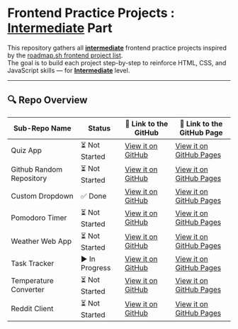 # Frontend Practice Projects : **<u>Intermediate</u>** Part

This repository gathers all **<u>intermediate</u>** frontend practice projects inspired by the [roadmap.sh frontend project list](https://roadmap.sh/frontend/projects).  
The goal is to build each project step-by-step to reinforce HTML, CSS, and JavaScript skills — for **<u>Intermediate</u>** level.

---

## 🔍 Repo Overview
<!-- START REPO OVERVIEW -->
| Sub-Repo Name | Status | 🔗 Link to the GitHub | 🔗 Link to the GitHub Page |
|---|---|---|---|
| Quiz App | ⏳ Not Started | [View it on GitHub](https://github.com/Kizz4/practice/frontend_practice/intermediate_projects/quiz_app) | [View it on GitHub Pages](https://kizz4.github.io/practice/frontend_practice/intermediate_projects/quiz_app) |
| Github Random Repository | ⏳ Not Started | [View it on GitHub](https://github.com/Kizz4/practice/frontend_practice/intermediate_projects/github_random_repository) | [View it on GitHub Pages](https://kizz4.github.io/practice/frontend_practice/intermediate_projects/github_random_repository) |
| Custom Dropdown | ✅ Done | [View it on GitHub](https://github.com/Kizz4/practice/frontend_practice/intermediate_projects/custom_dropdown) | [View it on GitHub Pages](https://kizz4.github.io/practice/frontend_practice/intermediate_projects/custom_dropdown) |
| Pomodoro Timer | ⏳ Not Started | [View it on GitHub](https://github.com/Kizz4/practice/frontend_practice/intermediate_projects/pomodoro_timer) | [View it on GitHub Pages](https://kizz4.github.io/practice/frontend_practice/intermediate_projects/pomodoro_timer) |
| Weather Web App | ⏳ Not Started | [View it on GitHub](https://github.com/Kizz4/practice/frontend_practice/intermediate_projects/weather_web_app) | [View it on GitHub Pages](https://kizz4.github.io/practice/frontend_practice/intermediate_projects/weather_web_app) |
| Task Tracker | ▶️ In Progress | [View it on GitHub](https://github.com/Kizz4/practice/frontend_practice/intermediate_projects/task_tracker) | [View it on GitHub Pages](https://kizz4.github.io/practice/frontend_practice/intermediate_projects/task_tracker) |
| Temperature Converter | ⏳ Not Started | [View it on GitHub](https://github.com/Kizz4/practice/frontend_practice/intermediate_projects/temperature_converter) | [View it on GitHub Pages](https://kizz4.github.io/practice/frontend_practice/intermediate_projects/temperature_converter) |
| Reddit Client | ⏳ Not Started | [View it on GitHub](https://github.com/Kizz4/practice/frontend_practice/intermediate_projects/reddit_client) | [View it on GitHub Pages](https://kizz4.github.io/practice/frontend_practice/intermediate_projects/reddit_client) |

<!-- END REPO OVERVIEW -->